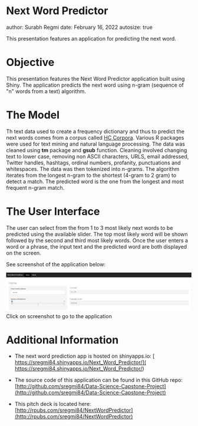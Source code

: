 Next Word Predictor
========================================================
author: Surabh Regmi
date: February 16, 2022
autosize: true

This presentation features an application for predicting the next word.

Objective
========================================================

This presentation features the Next Word Predictor application built using Shiny. The application predicts the next word using n-gram (sequence of "n" words from a text) algorithm.

The Model
========================================================

Th text data used to create a frequency dictionary and thus to predict the next words comes from a corpus called [HC Corpora](http://www.corpora.heliohost.org/). Various R packages were used for text mining and natural language processing. The data was cleaned using **tm** package and **gsub** function. Cleaning involved changing text to lower case, removing non ASCII characters, URLS, email addressed, Twitter handles, hashtags, ordinal numbers, profanity, punctuations and whitespaces. The data was then tokenized into n-grams. 
The algorithm iterates from the longest n-gram to the shortest (4-gram to 2 gram) to detect a match. The predicted word is the one from the longest and most frequent n-gram match.

The User Interface
========================================================

The user can select from the from 1 to 3 most likely next words to be predicted using the available slider. The top most likely word will be shown followed by the second and third most likely words.
Once the user enters a word or a phrase, the input text and the predicted word are both displayed on the screen.

See screenshot of the application below:

<a target="_blank" href="https://sregmi84.shinyapps.io/Next_Word_Predictor/"><img src="images/next-word-predictor-ui.png"></a>
Click on screenshot to go to the application

Additional Information
========================================================

* The next word prediction app is hosted on shinyapps.io: [ https://sregmi84.shinyapps.io/Next_Word_Predictor/]( https://sregmi84.shinyapps.io/Next_Word_Predictor/)

* The source code of this application can be found in this GitHub repo: [http://github.com/sregmi84/Data-Science-Capstone-Project](http://github.com/sregmi84/Data-Science-Capstone-Project)

* This pitch deck is located here: [http://rpubs.com/sregmi84/NextWordPredictor](http://rpubs.com/sregmi84/NextWordPredictor)
